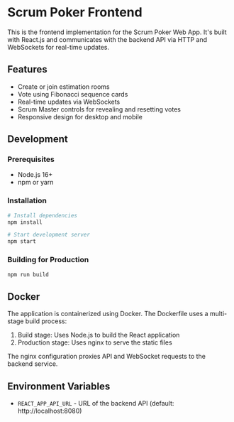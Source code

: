 # Scrum Poker Frontend

This is the frontend implementation for the Scrum Poker Web App. It's built with React.js and communicates with the backend API via HTTP and WebSockets for real-time updates.

## Features

- Create or join estimation rooms
- Vote using Fibonacci sequence cards
- Real-time updates via WebSockets
- Scrum Master controls for revealing and resetting votes
- Responsive design for desktop and mobile

## Development

### Prerequisites

- Node.js 16+
- npm or yarn

### Installation

```bash
# Install dependencies
npm install

# Start development server
npm start
```

### Building for Production

```bash
npm run build
```

## Docker

The application is containerized using Docker. The Dockerfile uses a multi-stage build process:

1. Build stage: Uses Node.js to build the React application
2. Production stage: Uses nginx to serve the static files

The nginx configuration proxies API and WebSocket requests to the backend service.

## Environment Variables

- `REACT_APP_API_URL` - URL of the backend API (default: http://localhost:8080)